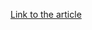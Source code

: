 [Link to the article](https://crowdstrike.com/blog/falcon-overwatch-contributes-to-blackcat-protection/)

